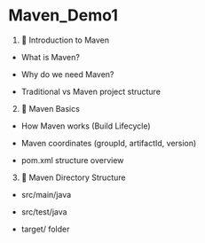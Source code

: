 # Maven_Demo1

1. 🔹 Introduction to Maven
- What is Maven?

- Why do we need Maven?

- Traditional vs Maven project structure

2. 🔹 Maven Basics
- How Maven works (Build Lifecycle)

- Maven coordinates (groupId, artifactId, version)
- pom.xml structure overview
3. 🔹 Maven Directory Structure
- src/main/java

- src/test/java

- target/ folder
   
